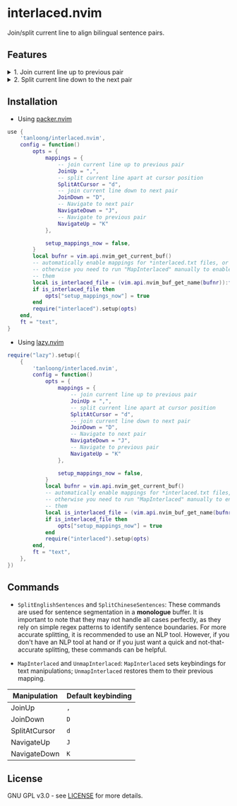 # interlaced.nvim

Join/split current line to align bilingual sentence pairs.

## Features

<details>
<summary>
1. Join current line up to previous pair
</summary>
  <p>
    <img src="https://github.com/tanloong/interlaced.nvim/assets/71320000/c3894f0d-2a01-4d56-b243-70abb5b2a827" alt="GIF">
  </p>
</details>

<details>
<summary>
2. Split current line down to the next pair
</summary>
  <p>
    <img src="https://github.com/tanloong/interlaced.nvim/assets/71320000/f324a152-3d45-4a8b-bf29-4c753f2ad199" alt="GIF">
  </p>
</details>

## Installation

+ Using [packer.nvim](https://github.com/wbthomason/packer.nvim)

```lua
use {
    'tanloong/interlaced.nvim',
    config = function()
        opts = {
            mappings = {
                -- join current line up to previous pair
                JoinUp = ",",
                -- split current line apart at cursor position
                SplitAtCursor = "d",
                -- join current line down to next pair
                JoinDown = "D",
                -- Navigate to next pair
                NavigateDown = "J",
                -- Navigate to previous pair
                NavigateUp = "K"
            },

            setup_mappings_now = false,
        }
        local bufnr = vim.api.nvim_get_current_buf()
        -- automatically enable mappings for *interlaced.txt files, or
        -- otherwise you need to run "MapInterlaced" manually to enable
        -- them
        local is_interlaced_file = (vim.api.nvim_buf_get_name(bufnr)):find("interlaced%.txt$")
        if is_interlaced_file then
            opts["setup_mappings_now"] = true
        end
        require("interlaced").setup(opts)
    end,
    ft = "text",
}
```

+ Using [lazy.nvim](https://github.com/folke/lazy.nvim)

```lua
require("lazy").setup({
    {
        'tanloong/interlaced.nvim',
        config = function()
            opts = {
                mappings = {
                    -- join current line up to previous pair
                    JoinUp = ",",
                    -- split current line apart at cursor position
                    SplitAtCursor = "d",
                    -- join current line down to next pair
                    JoinDown = "D",
                    -- Navigate to next pair
                    NavigateDown = "J",
                    -- Navigate to previous pair
                    NavigateUp = "K"
                },

                setup_mappings_now = false,
            }
            local bufnr = vim.api.nvim_get_current_buf()
            -- automatically enable mappings for *interlaced.txt files, or
            -- otherwise you need to run "MapInterlaced" manually to enable
            -- them
            local is_interlaced_file = (vim.api.nvim_buf_get_name(bufnr)):find("interlaced%.txt$")
            if is_interlaced_file then
                opts["setup_mappings_now"] = true
            end
            require("interlaced").setup(opts)
        end,
        ft = "text",
    },
})
```

## Commands

- `SplitEnglishSentences` and `SplitChineseSentences`: These commands are used for sentence segmentation in a **monologue** buffer. It is important to note that they may not handle all cases perfectly, as they rely on simple regex patterns to identify sentence boundaries. For more accurate splitting, it is recommended to use an NLP tool. However, if you don't have an NLP tool at hand or if you just want a quick and not-that-accurate splitting, these commands can be helpful.

- `MapInterlaced` and `UnmapInterlaced`: `MapInterlaced` sets keybindings for text manipulations; `UnmapInterlaced` restores them to their previous mapping.

| Manipulation | Default keybinding |
|-|-|
| JoinUp | `,` |
| JoinDown | `D` |
| SplitAtCursor | `d` |
| NavigateUp | `J` |
| NavigateDown | `K` |

## License

GNU GPL v3.0 - see [LICENSE](https://github.com/tanloong/interlaced.nvim/blob/main/LICENSE) for more details.
